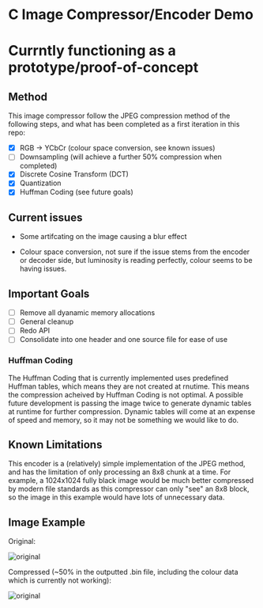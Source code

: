 # C Image Compressor/Encoder Demo
# Currntly functioning as a prototype/proof-of-concept

## Method

This image compressor follow the JPEG compression method of the following steps, and what has been completed as a first iteration in this repo:

- [x] RGB -> YCbCr (colour space conversion, see known issues)
- [ ] Downsampling (will achieve a further 50% compression when completed)
- [x] Discrete Cosine Transform (DCT)
- [x] Quantization
- [x] Huffman Coding (see future goals)

## Current issues

- Some artifcating on the image causing a blur effect

- Colour space conversion, not sure if the issue stems from the encoder or decoder side, but luminosity is reading perfectly, colour seems to be having issues.

## Important Goals

- [ ] Remove all dyanamic memory allocations
- [ ] General cleanup
- [ ] Redo API
- [ ] Consolidate into one header and one source file for ease of use

### Huffman Coding

The Huffman Coding that is currently implemented uses predefined Huffman tables, which means they are not created at rnutime. This means the compression acheived by Huffman Coding is not optimal. A possible future development is passing the image twice to generate dynamic tables at runtime for further compression.
Dynamic tables will come at an expense of speed and memory, so it may not be something we would like to do.

## Known Limitations

This encoder is a (relatively) simple implementation of the JPEG method, and has the limitation of only processing an 8x8 chunk at a time. For example, a 1024x1024 fully black image would be much better compressed by modern file standards as this compressor can only "see" an 8x8 block, so the image in this example would have lots of unnecessary data.

## Image Example

Original:

![original](https://cdn.discordapp.com/attachments/922288944585015336/1000489307112480869/flower.jpg)

Compressed (~50% in the outputted .bin file, including the colour data which is currently not working):

![original](https://cdn.discordapp.com/attachments/922288944585015336/1000489307364134922/flower.bin_decoded.jpg)
